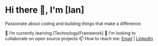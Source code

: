 # Hi there 👋, I'm [Ian]

Passionate about coding and building things that make a difference.

🌱 I’m currently learning [Technology/Framework]
👯 I’m looking to collaborate on open source projects
📫 How to reach me: [Email](mailto:owuorian95@example.com) | [LinkedIn](https://www.linkedin.com/in/ianowuor/) 


